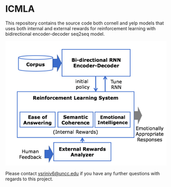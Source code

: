 # ICMLA

This repository contains the source code both cornell and yelp models that uses both internal and external rewards for reinforcement learning with bidirectional encoder-decoder seq2seq model.

<img src="architecture.png">

Please contact vsriniv6@uncc.edu if you have any further questions with regards to this project. 
